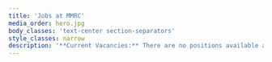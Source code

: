 ```yaml
---
title: 'Jobs at MMRC'
media_order: hero.jpg
body_classes: 'text-center section-separators'
style_classes: narrow
description: '**Current Vacancies:** There are no positions available at the moment. Perhaps you''d like to become a volunteer? If so please fill in the following form and email it to [admin@mmrcwa.org.au](mailto:admin@mmrcwa.org.au)'
---
```


